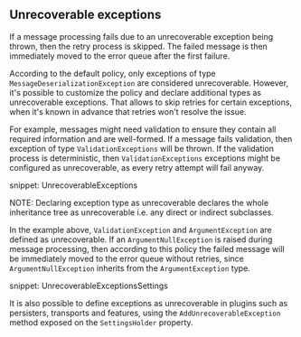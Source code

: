 ## Unrecoverable exceptions

If a message processing fails due to an unrecoverable exception being thrown, then the retry process is skipped. The failed message is then immediately moved to the error queue after the first failure. 

According to the default policy, only exceptions of type `MessageDeserializationException` are considered unrecoverable. However, it's possible to customize the policy and declare additional types as unrecoverable exceptions. That allows to skip retries for certain exceptions, when it's known in advance that retries won't resolve the issue.

For example, messages might need validation to ensure they contain all required information and are well-formed. If a message fails validation, then exception of type `ValidationExceptions` will be thrown. If the validation process is deterministic, then `ValidationExceptions` exceptions might be configured as unrecoverable, as every retry attempt will fail anyway.

snippet: UnrecoverableExceptions

NOTE: Declaring exception type as unrecoverable declares the whole inheritance tree as unrecoverable i.e. any direct or indirect subclasses.

In the example above, `ValidationException` and `ArgumentException` are defined as unrecoverable. If an `ArgumentNullException` is raised during message processing, then according to this policy the failed message will be immediately moved to the error queue without retries, since `ArgumentNullException` inherits from the `ArgumentException` type.

snippet: UnrecoverableExceptionsSettings

It is also possible to define exceptions as unrecoverable in plugins such as persisters, transports and features, using the `AddUnrecoverableException` method exposed on the `SettingsHolder` property.
